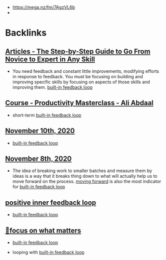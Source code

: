 - https://mega.nz/fm/7AgzVL6b
- 

# Backlinks
## [Articles - The Step-by-Step Guide to Go From Novice to Expert in Any Skill](<Articles - The Step-by-Step Guide to Go From Novice to Expert in Any Skill.md>)
- You need feedback and constant little improvements, modifying efforts in response to feedback. You must be focusing on building and improving specific skills by focusing on aspects of those skills and improving them. [built-in feedback loop](<built-in feedback loop.md>)

## [Course - Productivity Masterclass - Ali Abdaal](<Course - Productivity Masterclass - Ali Abdaal.md>)
- short-term [built-in feedback loop](<built-in feedback loop.md>)

## [November 10th, 2020](<November 10th, 2020.md>)
- [built-in feedback loop](<built-in feedback loop.md>)

## [November 8th, 2020](<November 8th, 2020.md>)
- The idea of breaking work to smaller batches and measure them by ideas is a way that it breaks thing down to what will actually help us to move forward on the process. [moving forward](<moving forward.md>) is also the most indicator for [built-in feedback loop](<built-in feedback loop.md>)

## [positive inner feedback loop](<positive inner feedback loop.md>)
- [built-in feedback loop](<built-in feedback loop.md>)

## [🌱focus on what matters](<🌱focus on what matters.md>)
- [built-in feedback loop](<built-in feedback loop.md>)

- looping with [built-in feedback loop](<built-in feedback loop.md>)

